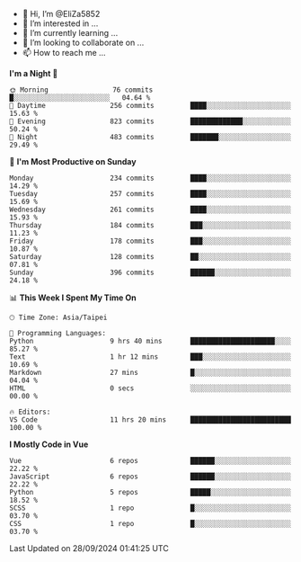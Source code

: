 - 👋 Hi, I’m @EliZa5852
- 👀 I’m interested in ...
- 🌱 I’m currently learning ...
- 💞️ I’m looking to collaborate on ...
- 📫 How to reach me ...

<!--START_SECTION:waka-->
**I'm a Night 🦉** 

```text
🌞 Morning                76 commits          █░░░░░░░░░░░░░░░░░░░░░░░░   04.64 % 
🌆 Daytime                256 commits         ████░░░░░░░░░░░░░░░░░░░░░   15.63 % 
🌃 Evening                823 commits         █████████████░░░░░░░░░░░░   50.24 % 
🌙 Night                  483 commits         ███████░░░░░░░░░░░░░░░░░░   29.49 % 
```
📅 **I'm Most Productive on Sunday** 

```text
Monday                   234 commits         ████░░░░░░░░░░░░░░░░░░░░░   14.29 % 
Tuesday                  257 commits         ████░░░░░░░░░░░░░░░░░░░░░   15.69 % 
Wednesday                261 commits         ████░░░░░░░░░░░░░░░░░░░░░   15.93 % 
Thursday                 184 commits         ███░░░░░░░░░░░░░░░░░░░░░░   11.23 % 
Friday                   178 commits         ███░░░░░░░░░░░░░░░░░░░░░░   10.87 % 
Saturday                 128 commits         ██░░░░░░░░░░░░░░░░░░░░░░░   07.81 % 
Sunday                   396 commits         ██████░░░░░░░░░░░░░░░░░░░   24.18 % 
```


📊 **This Week I Spent My Time On** 

```text
🕑︎ Time Zone: Asia/Taipei

💬 Programming Languages: 
Python                   9 hrs 40 mins       █████████████████████░░░░   85.27 % 
Text                     1 hr 12 mins        ███░░░░░░░░░░░░░░░░░░░░░░   10.69 % 
Markdown                 27 mins             █░░░░░░░░░░░░░░░░░░░░░░░░   04.04 % 
HTML                     0 secs              ░░░░░░░░░░░░░░░░░░░░░░░░░   00.00 % 

🔥 Editors: 
VS Code                  11 hrs 20 mins      █████████████████████████   100.00 % 
```

**I Mostly Code in Vue** 

```text
Vue                      6 repos             ██████░░░░░░░░░░░░░░░░░░░   22.22 % 
JavaScript               6 repos             ██████░░░░░░░░░░░░░░░░░░░   22.22 % 
Python                   5 repos             █████░░░░░░░░░░░░░░░░░░░░   18.52 % 
SCSS                     1 repo              █░░░░░░░░░░░░░░░░░░░░░░░░   03.70 % 
CSS                      1 repo              █░░░░░░░░░░░░░░░░░░░░░░░░   03.70 % 
```




 Last Updated on 28/09/2024 01:41:25 UTC
<!--END_SECTION:waka-->
